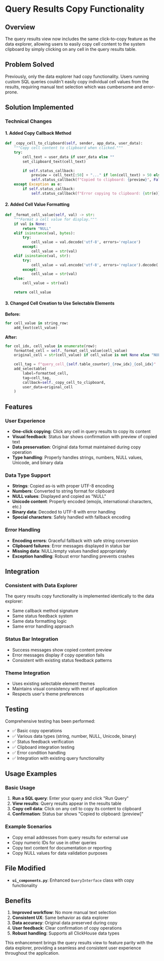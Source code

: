 # Query Results Copy Functionality

## Overview
The query results view now includes the same click-to-copy feature as the data explorer, allowing users to easily copy cell content to the system clipboard by simply clicking on any cell in the query results table.

## Problem Solved
Previously, only the data explorer had copy functionality. Users running custom SQL queries couldn't easily copy individual cell values from the results, requiring manual text selection which was cumbersome and error-prone.

## Solution Implemented

### Technical Changes

#### 1. Added Copy Callback Method
```python
def _copy_cell_to_clipboard(self, sender, app_data, user_data):
    """Copy cell content to clipboard when clicked."""
    try:
        cell_text = user_data if user_data else ""
        set_clipboard_text(cell_text)
        
        if self.status_callback:
            preview = cell_text[:50] + "..." if len(cell_text) > 50 else cell_text
            self.status_callback(f"Copied to clipboard: {preview}", False)
    except Exception as e:
        if self.status_callback:
            self.status_callback(f"Error copying to clipboard: {str(e)}", True)
```

#### 2. Added Cell Value Formatting
```python
def _format_cell_value(self, val) -> str:
    """Format a cell value for display."""
    if val is None:
        return "NULL"
    elif isinstance(val, bytes):
        try:
            cell_value = val.decode('utf-8', errors='replace')
        except:
            cell_value = str(val)
    elif isinstance(val, str):
        try:
            cell_value = val.encode('utf-8', errors='replace').decode('utf-8')
        except:
            cell_value = str(val)
    else:
        cell_value = str(val)
    
    return cell_value
```

#### 3. Changed Cell Creation to Use Selectable Elements
**Before:**
```python
for cell_value in string_row:
    add_text(cell_value)
```

**After:**
```python
for col_idx, cell_value in enumerate(row):
    formatted_cell = self._format_cell_value(cell_value)
    original_cell = str(cell_value) if cell_value is not None else "NULL"
    
    cell_tag = f"query_cell_{self.table_counter}_{row_idx}_{col_idx}"
    add_selectable(
        label=formatted_cell,
        tag=cell_tag,
        callback=self._copy_cell_to_clipboard,
        user_data=original_cell
    )
```

## Features

### User Experience
- **One-click copying**: Click any cell in query results to copy its content
- **Visual feedback**: Status bar shows confirmation with preview of copied text
- **Data preservation**: Original data format maintained during copy operation
- **Type handling**: Properly handles strings, numbers, NULL values, Unicode, and binary data

### Data Type Support
- **Strings**: Copied as-is with proper UTF-8 encoding
- **Numbers**: Converted to string format for clipboard
- **NULL values**: Displayed and copied as "NULL"
- **Unicode content**: Properly encoded (emojis, international characters, etc.)
- **Binary data**: Decoded to UTF-8 with error handling
- **Special characters**: Safely handled with fallback encoding

### Error Handling
- **Encoding errors**: Graceful fallback with safe string conversion
- **Clipboard failures**: Error messages displayed in status bar
- **Missing data**: NULL/empty values handled appropriately
- **Exception handling**: Robust error handling prevents crashes

## Integration

### Consistent with Data Explorer
The query results copy functionality is implemented identically to the data explorer:
- Same callback method signature
- Same status feedback system
- Same data formatting logic
- Same error handling approach

### Status Bar Integration
- Success messages show copied content preview
- Error messages display if copy operation fails
- Consistent with existing status feedback patterns

### Theme Integration
- Uses existing selectable element themes
- Maintains visual consistency with rest of application
- Respects user's theme preferences

## Testing

Comprehensive testing has been performed:
- ✅ Basic copy operations
- ✅ Various data types (string, number, NULL, Unicode, binary)
- ✅ Status feedback verification
- ✅ Clipboard integration testing
- ✅ Error condition handling
- ✅ Integration with existing query functionality

## Usage Examples

### Basic Usage
1. **Run a SQL query**: Enter your query and click "Run Query"
2. **View results**: Query results appear in the results table
3. **Copy cell data**: Click on any cell to copy its content to clipboard
4. **Confirmation**: Status bar shows "Copied to clipboard: [preview]"

### Example Scenarios
- Copy email addresses from query results for external use
- Copy numeric IDs for use in other queries
- Copy text content for documentation or reporting
- Copy NULL values for data validation purposes

## File Modified
- **`ui_components.py`**: Enhanced `QueryInterface` class with copy functionality

## Benefits
1. **Improved workflow**: No more manual text selection
2. **Consistent UX**: Same behavior as data explorer
3. **Data accuracy**: Original data preserved during copy
4. **User feedback**: Clear confirmation of copy operations
5. **Robust handling**: Supports all ClickHouse data types

This enhancement brings the query results view to feature parity with the data explorer, providing a seamless and consistent user experience throughout the application.
